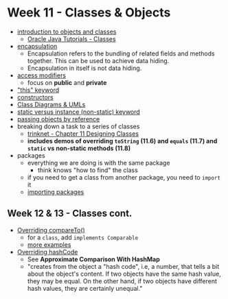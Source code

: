 # Week 11 - Classes & Objects

- [introduction to objects and classes](https://www.programiz.com/java-programming/class-objects)
  - [Oracle Java Tutorials - Classes](https://docs.oracle.com/javase/tutorial/java/javaOO/classes.html)
- [encapsulation](https://www.programiz.com/java-programming/encapsulation)
  - Encapsulation refers to the bundling of related fields and methods together. This can be used to achieve data hiding.
  - Encapsulation in itself is not data hiding.
- [access modifiers](https://www.programiz.com/java-programming/access-modifiers)
  - focus on **public** and **private**
- ["this" keyword](https://www.programiz.com/java-programming/this-keyword)
- [constructors](https://www.programiz.com/java-programming/constructors)
- [Class Diagrams & UMLs](https://java-programming.mooc.fi/part-11/1-class-diagrams)
- [static versus instance (non-static) keyword](https://www.programiz.com/java-programming/static-keyword)
- [passing objects by reference](https://www.programiz.com/java-programming/examples/passing-method-as-argument)
- breaking down a task to a series of classes
  - [trinknet - Chapter 11 Designing Classes](https://books.trinket.io/thinkjava2/chapter11.html)
  - **includes demos of overriding `toString` (11.6) and `equals` (11.7) and `static` vs non-static methods (11.8)**
- packages
  - everything we are doing is with the same package
    - think knows "how to find" the class
  - if you need to get a class from another package, you need to `import` it
  - [importing packages](https://www.programiz.com/java-programming/packages-import)

## Week 12 & 13 - Classes cont.

- [Overriding compareTo()](https://java-programming.mooc.fi/part-10/2-interface-comparable)
  - for a `class`, add `implements Comparable`
  - [more examples](https://www.geeksforgeeks.org/comparable-interface-in-java-with-examples/)
- [Overriding hashCode](https://java-programming.mooc.fi/part-8/3-similarity-of-objects)
  - See **Approximate Comparison With HashMap**
  - "creates from the object a "hash code", i.e, a number, that tells a bit about the object's content. If two objects have the same hash value, they may be equal. On the other hand, if two objects have different hash values, they are certainly unequal."
